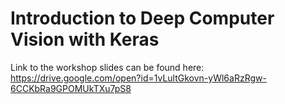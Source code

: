 # Introduction to Deep Computer Vision with Keras
Link to the workshop slides can be found here:  
https://drive.google.com/open?id=1vLultGkovn-yWl6aRzRgw-6CCKbRa9GPOMUkTXu7pS8
